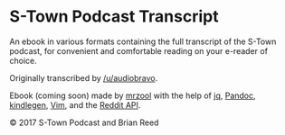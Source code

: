 # S-Town Podcast Transcript

An ebook in various formats containing the full transcript of the S-Town podcast, for convenient and comfortable reading on your e-reader of choice.

Originally transcribed by [/u/audiobravo](https://www.reddit.com/user/audio_bravo).

Ebook (coming soon) made by [mrzool](http://mrzool.cc/) with the help of [jq](https://stedolan.github.io/jq/), [Pandoc](http://pandoc.org/), [kindlegen](https://www.amazon.com/gp/feature.html?docId=1000765211), [Vim](http://www.vim.org/), and the [Reddit API](https://www.reddit.com/dev/api/).

© 2017 S-Town Podcast and Brian Reed
